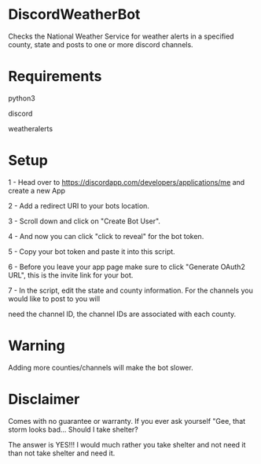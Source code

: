 # DiscordWeatherBot
Checks the National Weather Service for weather alerts in a specified county, state and posts to one or more discord channels.

# Requirements
python3

discord

weatheralerts

# Setup
1 - Head over to https://discordapp.com/developers/applications/me and create a new App

2 - Add a redirect URI to your bots location.

3 - Scroll down and click on "Create Bot User".

4 - And now you can click "click to reveal" for the bot token.

5 - Copy your bot token and paste it into this script.

6 - Before you leave your app page make sure to click "Generate OAuth2 URL", this is the invite link for your bot.

7 - In the script, edit the state and county information.  For the channels you would like to post to you will

   need the channel ID, the channel IDs are associated with each county.

# Warning
Adding more counties/channels will make the bot slower.

# Disclaimer
Comes with no guarantee or warranty.  If you ever ask yourself "Gee, that storm looks bad... Should I take shelter?

The answer is YES!!!  I would much rather you take shelter and not need it than not take shelter and need it.
